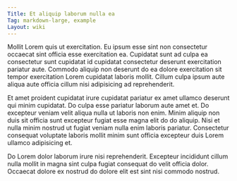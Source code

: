 ```yaml
---
Title: Et aliquip laborum nulla ea
Tag: markdown-large, example
Layout: wiki
---
```

Mollit Lorem quis ut exercitation. Eu ipsum esse sint non consectetur occaecat sint officia esse exercitation ea. Cupidatat sunt ad culpa ea consectetur sunt cupidatat id cupidatat consectetur deserunt exercitation pariatur aute. Commodo aliquip non deserunt do ea dolore exercitation sit tempor exercitation Lorem cupidatat laboris mollit. Cillum culpa ipsum aute aliqua aute officia cillum nisi adipisicing ad reprehenderit.

Et amet proident cupidatat irure cupidatat pariatur ex amet ullamco deserunt qui minim cupidatat. Do culpa esse pariatur laborum aute amet et. Do excepteur veniam velit aliqua nulla ut laboris non enim. Minim aliquip non duis sit officia sunt excepteur fugiat esse magna elit do do aliquip. Nisi et nulla minim nostrud ut fugiat veniam nulla enim laboris pariatur. Consectetur consequat voluptate laboris mollit minim sunt officia excepteur duis Lorem ullamco adipisicing et.

Do Lorem dolor laborum irure nisi reprehenderit. Excepteur incididunt cillum nulla mollit in magna sint culpa fugiat consequat do velit officia dolor. Occaecat dolore ex nostrud do dolore elit est sint nisi commodo nostrud.